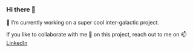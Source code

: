 ### Hi there 👋

🔭 I’m currently working on a super cool inter-galactic project. 

If you like to collaborate with me 👯 on this project, reach out to me on 📫 <a href="https://www.linkedin.com/in/naveensree/">LinkedIn</a>

<!--
**navinms07/navinms07** is a ✨ _special_ ✨ repository because its `README.md` (this file) appears on your GitHub profile.

Here are some ideas to get you started:

- 🔭 I’m currently working on ...
- 🌱 I’m currently learning ...
- 👯 I’m looking to collaborate on ...
- 🤔 I’m looking for help with ...
- 💬 Ask me about ...
- 📫 How to reach me: ...
- 😄 Pronouns: ...
- ⚡ Fun fact: ...
-->
